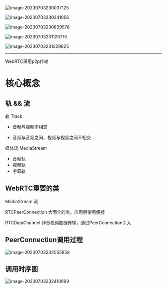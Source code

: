 ![image-20230703230037125](C:\Users\16193\AppData\Roaming\Typora\typora-user-images\image-20230703230037125.png)

![image-20230703230241056](C:\Users\16193\AppData\Roaming\Typora\typora-user-images\image-20230703230241056.png)

![image-20230703230839578](C:\Users\16193\AppData\Roaming\Typora\typora-user-images\image-20230703230839578.png)

![image-20230703231126716](C:\Users\16193\AppData\Roaming\Typora\typora-user-images\image-20230703231126716.png)

![image-20230703231329825](C:\Users\16193\AppData\Roaming\Typora\typora-user-images\image-20230703231329825.png)

---



WebRTC采用p2p传输

# 核心概念

## 轨 && 流

轨 Track

- 音频与视频不相交

- 音频与音频之间，视频与视频之间不相交

媒体流 MediaStream

- 音频轨
- 视频轨
- 字幕轨

## WebRTC重要的类

MediaStream 流 

RTCPeerConnection 大而全的类，应用层使用便捷 

RTCDataChannel 非音视频数据传输，通过PeerConnection引入

## PeerConnection调用过程

![image-20230703232055858](C:\Users\16193\AppData\Roaming\Typora\typora-user-images\image-20230703232055858.png)

## 调用时序图

![image-20230703232410999](C:\Users\16193\AppData\Roaming\Typora\typora-user-images\image-20230703232410999.png)